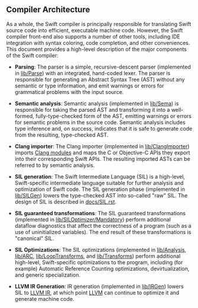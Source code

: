 
## Compiler Architecture

As a whole, the Swift compiler is principally responsible for
translating Swift source code into efficient, executable machine
code. However, the Swift compiler front-end also supports a number of
other tools, including IDE integration with syntax coloring, code
completion, and other conveniences. This document provides a
high-level description of the major components of the Swift compiler:

* **Parsing**: The parser is a simple, recursive-descent parser
  (implemented in
  [lib/Parse](https://github.com/apple/swift/tree/main/lib/Parse))
  with an integrated, hand-coded lexer. The parser is responsible for
  generating an Abstract Syntax Tree (AST) without any semantic or
  type information, and emit warnings or errors for grammatical problems
  with the input source.

* **Semantic analysis**: Semantic analysis (implemented in
  [lib/Sema](https://github.com/apple/swift/tree/main/lib/Sema)) is
  responsible for taking the parsed AST and transforming it into a
  well-formed, fully-type-checked form of the AST, emitting warnings
  or errors for semantic problems in the source code. Semantic
  analysis includes type inference and, on success, indicates that it
  is safe to generate code from the resulting, type-checked AST.

* **Clang importer**: The Clang importer (implemented in
  [lib/ClangImporter](https://github.com/apple/swift/tree/main/lib/ClangImporter))
  imports [Clang modules](http://clang.llvm.org/docs/Modules.html) and
  maps the C or Objective-C APIs they export into their corresponding
  Swift APIs. The resulting imported ASTs can be referred to by semantic analysis.

* **SIL generation**: The Swift Intermediate Language (SIL) is a
  high-level, Swift-specific intermediate language suitable for
  further analysis and optimization of Swift code. The SIL generation
  phase (implemented in
  [lib/SILGen](https://github.com/apple/swift/tree/main/lib/SILGen))
  lowers the type-checked AST into so-called "raw" SIL.  The design of
  SIL is described in
  [docs/SIL.rst](https://github.com/apple/swift/blob/main/docs/SIL.rst).

* **SIL guaranteed transformations**: The SIL guaranteed
    transformations (implemented in
    [lib/SILOptimizer/Mandatory](https://github.com/apple/swift/tree/main/lib/SILOptimizer/Mandatory))
    perform additional dataflow diagnostics that
    affect the correctness of a program (such as a use of
    uninitialized variables). The end result of these transformations
    is "canonical" SIL.

* **SIL Optimizations**: The SIL optimizations (implemented in
    [lib/Analysis](https://github.com/apple/swift/tree/main/lib/SILOptimizer/Analysis), [lib/ARC](https://github.com/apple/swift/tree/main/lib/SILOptimizer/ARC), [lib/LoopTransforms](https://github.com/apple/swift/tree/main/lib/SILOptimizer/LoopTransforms),
    and
    [lib/Transforms](https://github.com/apple/swift/tree/main/lib/SILOptimizer/Transforms))
    perform additional high-level, Swift-specific optimizations to the
    program, including (for example) Automatic Reference Counting
    optimizations, devirtualization, and generic specialization.

* **LLVM IR Generation**: IR generation (implemented in
    [lib/IRGen](https://github.com/apple/swift/tree/main/lib/IRGen))
    lowers SIL to [LLVM IR](http://llvm.org/docs/LangRef.html), at
    which point [LLVM](http://llvm.org) can continue to optimize it
    and generate machine code.
